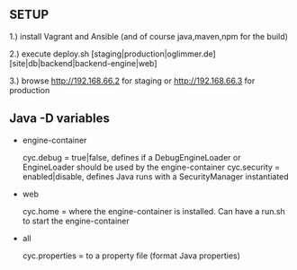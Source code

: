 SETUP
-----

1.) install Vagrant and Ansible (and of course java,maven,npm for the build)

2.) execute deploy.sh [staging|production|oglimmer.de] [site|db|backend|backend-engine|web]

3.) browse http://192.168.66.2 for staging or http://192.168.66.3 for production


Java -D variables
-----------------

* engine-container

	cyc.debug = true|false, defines if a DebugEngineLoader or EngineLoader should be used by the engine-container
	cyc.security = enabled|disable, defines Java runs with a SecurityManager instantiated 

* web

	cyc.home =  <path> where the engine-container is installed. Can have a run.sh to start the engine-container  

* all

	cyc.properties = <file> to a property file (format Java properties)